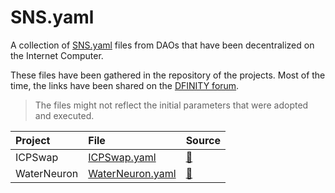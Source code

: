 # SNS.yaml

A collection of [SNS.yaml](https://internetcomputer.org/docs/current/developer-docs/daos/sns/tokenomics/preparation) files from DAOs that have been decentralized on the Internet Computer.

These files have been gathered in the repository of the projects. Most of the time, the links have been shared on the [DFINITY forum](https://forum.dfinity.org/).

> The files might not reflect the initial parameters that were adopted and executed.

| Project     | File                                      | Source                                                             |
|:------------|:------------------------------------------|:-------------------------------------------------------------------|
| ICPSwap     | [ICPSwap.yaml](sns_init/ICPSwap.yaml)     | [🔗](https://github.com/ICPSwap-Labs/sns/blob/main/sns_init.yaml)  |
| WaterNeuron | [WaterNeuron.yaml](sns_init/WaterNeuron.yaml) | [🔗](https://github.com/WaterNeuron/WaterNeuron/blob/main/water_neuron_wtn_sns_init.yaml)  |
